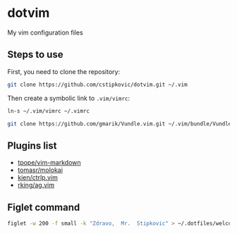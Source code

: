 # dotvim
My vim configuration files

## Steps to use

First, you need to clone the repository:

```sh
git clone https://github.com/cstipkovic/dotvim.git ~/.vim
```

Then create a symbolic link to `.vim/vimrc`:

```sh
ln-s ~/.vim/vimrc ~/.vimrc
```

```sh
git clone https://github.com/gmarik/Vundle.vim.git ~/.vim/bundle/Vundle.vim
```

## Plugins list

- [tpope/vim-markdown](https://github.com/tpope/vim-markdown)
- [tomasr/molokai](https://github.com/tomasr/molokai)
- [kien/ctrlp.vim](https://github.com/kien/ctrlp.vim)
- [rking/ag.vim](https://github.com/rking/ag.vim)

## Figlet command
```sh
figlet -w 200 -f small -k "Zdravo,  Mr.  Stipkovic" > ~/.dotfiles/welcome.txt
```

